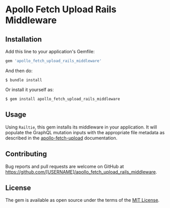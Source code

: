 # Apollo Fetch Upload Rails Middleware

## Installation

Add this line to your application's Gemfile:

```ruby
gem 'apollo_fetch_upload_rails_middleware'
```

And then do:

    $ bundle install

Or install it yourself as:

    $ gem install apollo_fetch_upload_rails_middleware

## Usage

Using `Railtie`, this gem installs its middleware in your application. It will populate the GraphQL mutation inputs with the appropriate file metadata as described in the [apollo-fetch-upload](https://github.com/apollographql/apollo-fetch/tree/master/packages/apollo-fetch-upload) documentation.

## Contributing

Bug reports and pull requests are welcome on GitHub at https://github.com/[USERNAME]/apollo_fetch_upload_rails_middleware.

## License

The gem is available as open source under the terms of the [MIT License](http://opensource.org/licenses/MIT).
